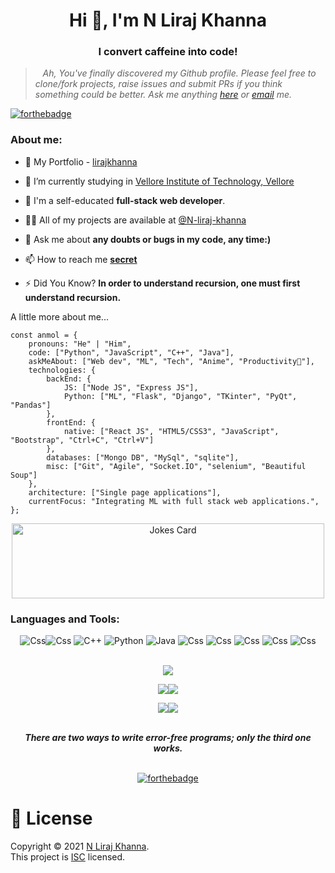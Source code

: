 <h1 align="center">Hi 👋, I'm N Liraj Khanna</h1>
<h3 align="center">I convert caffeine into code!</h3>


> &nbsp;&nbsp; *Ah, You've finally discovered my Github profile. Please feel free to clone/fork projects, raise issues and submit PRs if you think something could be better. Ask me anything [here](https://www.linkedin.com/in/n-lirajkhanna/) or [email](mailto:lirajkhanna2002@gmail.com) me.*

[![forthebadge](https://forthebadge.com/images/badges/contains-17-coffee-cups.svg)](https://forthebadge.com)

<h3 align="left">About me:</h3>

- 💼 My Portfolio - [lirajkhanna](https://lirajkhanna.vercel.app)

- 🔭 I’m currently studying in [Vellore Institute of Technology, Vellore](https://vit.ac.in/)

- 🌱 I'm a self-educated **full-stack web developer**.

- 👨‍💻 All of my projects are available at [@N-liraj-khanna](https://github.com/N-liraj-khanna?tab=repositories)

- 💬 Ask me about **any doubts or bugs in my code, any time:)**

- 📫 How to reach me **[secret](mailto:lirajkhanna2002@gmail.com)**

- ⚡ Did You Know?   **In order to understand recursion, one must first understand recursion.**

<p> A little more about me...</p>

```
const anmol = {
    pronouns: "He" | "Him",
    code: ["Python", "JavaScript", "C++", "Java"],
    askMeAbout: ["Web dev", "ML", "Tech", "Anime", "Productivity📁"],
    technologies: {
        backEnd: {
            JS: ["Node JS", "Express JS"],
            Python: ["ML", "Flask", "Django", "TKinter", "PyQt", "Pandas"]
        },
        frontEnd: {
            native: ["React JS", "HTML5/CSS3", "JavaScript", "Bootstrap", "Ctrl+C", "Ctrl+V"]
        },
        databases: ["Mongo DB", "MySql", "sqlite"],
        misc: ["Git", "Agile", "Socket.IO", "selenium", "Beautiful Soup"]
    },
    architecture: ["Single page applications"],
    currentFocus: "Integrating ML with full stack web applications.",
};

```


<center>

<img width="500px"  height="120px" src="https://readme-jokes.vercel.app/api" alt="Jokes Card" />
<p align="center">
<h3 align="left">Languages and Tools:</h3>
<div align="center">
<img alt="Css" src="https://img.shields.io/badge/javascript-%23323330.svg?style=for-the-badge&logo=javascript&logoColor=%23F7DF1E"/><img alt="Css" src="https://img.shields.io/badge/node.js-6DA55F?style=for-the-badge&logo=node.js&logoColor=white"/>
<img alt="C++" src="https://img.shields.io/badge/c++%20-%2300599C.svg?&style=for-the-badge&logo=c%2B%2B&ogoColor=white"/>
   <img alt="Python" src="https://img.shields.io/badge/python%20-%2314354C.svg?&style=for-the-badge&logo=python&logoColor=white"/>
   <img alt="Java" src="https://img.shields.io/badge/java-%23ED8B00.svg?&style=for-the-badge&logo=java&logoColor=white"/>
   <img alt="Css" src="https://img.shields.io/badge/css3%20-%231572B6.svg?&style=for-the-badge&logo=css3&logoColor=white"/>
      <img alt="Css" src="https://img.shields.io/badge/html%20-%231572B6.svg?&style=for-the-badge&logo=html&logoColor=red"/>
    <img alt="Css" src="https://img.shields.io/badge/github%20-%231572B6.svg?&style=for-the-badge&logo=github&logoColor=blue"/>
       <img alt="Css" src="https://img.shields.io/badge/git%20-%231572B6.svg?&style=for-the-badge&logo=git&logoColor=green"/>
<img alt="Css" src="https://img.shields.io/badge/django-%23092E20.svg?style=for-the-badge&logo=django&logoColor=white"/>

</div>

<br/>

<div align="center">

![](http://github-profile-summary-cards.vercel.app/api/cards/profile-details?username=N-liraj-khanna&theme=moonlight) 

![](http://github-profile-summary-cards.vercel.app/api/cards/repos-per-language?username=N-liraj-khanna&theme=moonlight)![](http://github-profile-summary-cards.vercel.app/api/cards/most-commit-language?username=N-liraj-khanna&theme=moonlight)

![](http://github-profile-summary-cards.vercel.app/api/cards/stats?username=N-liraj-khanna&theme=moonlight)![](http://github-profile-summary-cards.vercel.app/api/cards/productive-time?username=N-liraj-khanna&theme=moonlight&utcOffset=8)

</div>
</p>

<br>
<strong><em>There are two ways to write error-free programs; only the third one works.</em></strong>
<br>
<br>

[![forthebadge](https://forthebadge.com/images/badges/powered-by-black-magic.svg)](https://forthebadge.com)
</center>

# 📝 License

Copyright © 2021 [N Liraj Khanna](https://github.com/N-liraj-khanna).<br />
This project is [ISC](https://github.com/N-liraj-khanna/Live-Crypto-CLI/blob/master/LICENSE) licensed.
